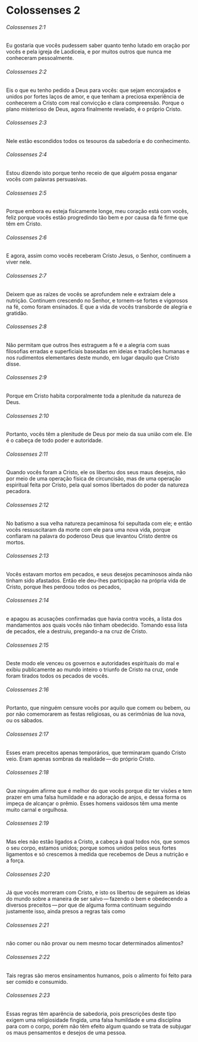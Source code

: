 # Colossenses 2

###### Colossenses 2:1

Eu gostaria que vocês pudessem saber quanto tenho lutado em oração por vocês e pela igreja de Laodiceia, e por muitos outros que nunca me conheceram pessoalmente.

###### Colossenses 2:2

Eis o que eu tenho pedido a Deus para vocês: que sejam encorajados e unidos por fortes laços de amor, e que tenham a preciosa experiência de conhecerem a Cristo com real convicção e clara compreensão. Porque o plano misterioso de Deus, agora finalmente revelado, é o próprio Cristo.

###### Colossenses 2:3

Nele estão escondidos todos os tesouros da sabedoria e do conhecimento.

###### Colossenses 2:4

Estou dizendo isto porque tenho receio de que alguém possa enganar vocês com palavras persuasivas.

###### Colossenses 2:5

Porque embora eu esteja fisicamente longe, meu coração está com vocês, feliz porque vocês estão progredindo tão bem e por causa da fé firme que têm em Cristo.

###### Colossenses 2:6

E agora, assim como vocês receberam Cristo Jesus, o Senhor, continuem a viver nele.

###### Colossenses 2:7

Deixem que as raízes de vocês se aprofundem nele e extraiam dele a nutrição. Continuem crescendo no Senhor, e tornem-se fortes e vigorosos na fé, como foram ensinados. E que a vida de vocês transborde de alegria e gratidão.

###### Colossenses 2:8

Não permitam que outros lhes estraguem a fé e a alegria com suas filosofias erradas e superficiais baseadas em ideias e tradições humanas e nos rudimentos elementares deste mundo, em lugar daquilo que Cristo disse.

###### Colossenses 2:9

Porque em Cristo habita corporalmente toda a plenitude da natureza de Deus.

###### Colossenses 2:10

Portanto, vocês têm a plenitude de Deus por meio da sua união com ele. Ele é o cabeça de todo poder e autoridade.

###### Colossenses 2:11

Quando vocês foram a Cristo, ele os libertou dos seus maus desejos, não por meio de uma operação física de circuncisão, mas de uma operação espiritual feita por Cristo, pela qual somos libertados do poder da natureza pecadora.

###### Colossenses 2:12

No batismo a sua velha natureza pecaminosa foi sepultada com ele; e então vocês ressuscitaram da morte com ele para uma nova vida, porque confiaram na palavra do poderoso Deus que levantou Cristo dentre os mortos.

###### Colossenses 2:13

Vocês estavam mortos em pecados, e seus desejos pecaminosos ainda não tinham sido afastados. Então ele deu-lhes participação na própria vida de Cristo, porque lhes perdoou todos os pecados,

###### Colossenses 2:14

e apagou as acusações confirmadas que havia contra vocês, a lista dos mandamentos aos quais vocês não tinham obedecido. Tomando essa lista de pecados, ele a destruiu, pregando-a na cruz de Cristo.

###### Colossenses 2:15

Deste modo ele venceu os governos e autoridades espirituais do mal e exibiu publicamente ao mundo inteiro o triunfo de Cristo na cruz, onde foram tirados todos os pecados de vocês.

###### Colossenses 2:16

Portanto, que ninguém censure vocês por aquilo que comem ou bebem, ou por não comemorarem as festas religiosas, ou as cerimônias de lua nova, ou os sábados.

###### Colossenses 2:17

Esses eram preceitos apenas temporários, que terminaram quando Cristo veio. Eram apenas sombras da realidade — do próprio Cristo.

###### Colossenses 2:18

Que ninguém afirme que é melhor do que vocês porque diz ter visões e tem prazer em uma falsa humildade e na adoração de anjos, e dessa forma os impeça de alcançar o prêmio. Esses homens vaidosos têm uma mente muito carnal e orgulhosa.

###### Colossenses 2:19

Mas eles não estão ligados a Cristo, a cabeça à qual todos nós, que somos o seu corpo, estamos unidos; porque somos unidos pelos seus fortes ligamentos e só crescemos à medida que recebemos de Deus a nutrição e a força.

###### Colossenses 2:20

Já que vocês morreram com Cristo, e isto os libertou de seguirem as ideias do mundo sobre a maneira de ser salvo — fazendo o bem e obedecendo a diversos preceitos — por que de alguma forma continuam seguindo justamente isso, ainda presos a regras tais como

###### Colossenses 2:21

não comer ou não provar ou nem mesmo tocar determinados alimentos?

###### Colossenses 2:22

Tais regras são meros ensinamentos humanos, pois o alimento foi feito para ser comido e consumido.

###### Colossenses 2:23

Essas regras têm aparência de sabedoria, pois prescrições deste tipo exigem uma religiosidade fingida, uma falsa humildade e uma disciplina para com o corpo, porém não têm efeito algum quando se trata de subjugar os maus pensamentos e desejos de uma pessoa.

